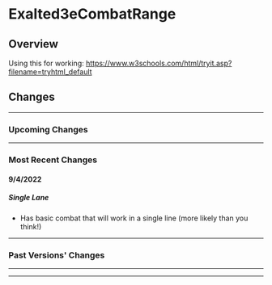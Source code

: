# Exalted3eCombatRange
## Overview
Using this for working: https://www.w3schools.com/html/tryit.asp?filename=tryhtml_default

## Changes
---
### Upcoming Changes


---

### Most Recent Changes

#### 9/4/2022

##### Single Lane
 - Has basic combat that will work in a single line (more likely than you think!)

---
### Past Versions' Changes
---
---
